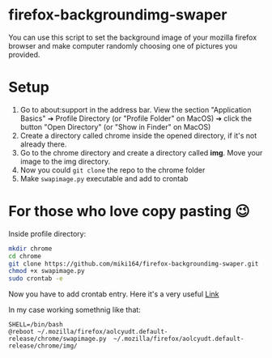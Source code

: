 # firefox-backgroundimg-swaper
  
You can use this script to set the background image of your mozilla firefox browser and make computer randomly choosing one of pictures you provided.

# Setup
1. Go to about:support in the address bar. View the section "Application Basics" ➔ Profile Directory (or "Profile Folder" on MacOS) ➔ click the button "Open Directory" (or "Show in Finder" on MacOS)
2. Create a directory called chrome inside the opened directory, if it's not already there.
3. Go to the chrome directory and create a directory called __img__. Move your image to the img directory.
4. Now you could `git clone` the repo to the chrome folder
5. Make `swapimage.py` executable and add to crontab

# For those who love copy pasting :wink:

Inside profile directory:

```bash
mkdir chrome
cd chrome
git clone https://github.com/miki164/firefox-backgroundimg-swaper.git .
chmod +x swapimage.py
sudo crontab -e
```
Now you have to add crontab entry. Here it's a very useful [Link](https://crontab.guru/)

In my case working somethnig like that:
```
SHELL=/bin/bash
@reboot ~/.mozilla/firefox/aolcyudt.default-release/chrome/swapimage.py  ~/.mozilla/firefox/aolcyudt.default-release/chrome/img/
```
